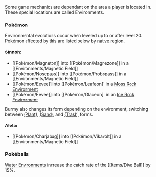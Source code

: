 Some game mechanics are dependant on the area a player is located in. These special locations are called Environments.

### Pokémon

Environmental evolutions occur when leveled up to or after level 20. Pokémon affected by this are listed below by [native region](#!Regions).

#### Sinnoh:

- [[Pokémon/Magneton]] into [[Pokémon/Magnezone]] in a [[Environments/Magnetic Field]]
- [[Pokémon/Nosepass]] into [[Pokémon/Probopass]] in a [[Environments/Magnetic Field]]
- [[Pokémon/Eevee]] into [[Pokémon/Leafeon]] in a [Moss Rock Environment](#!Environments/Moss_Rock)
- [[Pokémon/Eevee]] into [[Pokémon/Glaceon]] in an [Ice Rock Environment](#!Environments/Ice_Rock)

Burmy also changes its form depending on the environment, switching between [(Plant)](#!Pokémon/Burmy_(Plant)), [(Sand)](#!Pokémon/Burmy_(Sand)), and [(Trash)](#!Pokémon/Burmy_(Trash)) forms.

#### Alola:
- [[Pokémon/Charjabug]] into [[Pokémon/Vikavolt]] in a [[Environments/Magnetic Field]]

### Pokéballs

[Water Environments](#!Environments/Water) increase the catch rate of the [[Items/Dive Ball]] by 15%.
